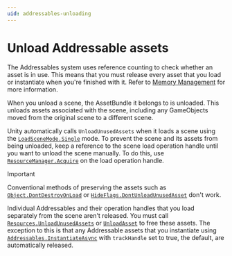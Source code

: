 ```yaml
---
uid: addressables-unloading
---
```


# Unload Addressable assets

The Addressables system uses reference counting to check whether an asset is in use. This means that you must release every asset that you load or instantiate when you're finished with it. Refer to [Memory Management](MemoryManagement.md) for more information.

When you unload a scene, the AssetBundle it belongs to is unloaded. This unloads assets associated with the scene, including any GameObjects moved from the original scene to a different scene.

Unity automatically calls `UnloadUnusedAssets` when it loads a scene using the [`LoadSceneMode.Single`](xref:UnityEngine.SceneManagement.LoadSceneMode.Single) mode. To prevent the scene and its assets from being unloaded, keep a reference to the scene load operation handle until you want to unload the scene manually. To do this, use [`ResourceManager.Acquire`](xref:UnityEngine.ResourceManagement.ResourceManager.Acquire(UnityEngine.ResourceManagement.AsyncOperations.AsyncOperationHandle)) on the load operation handle. 

>[!IMPORTANT]
>Conventional methods of preserving the assets such as [`Object.DontDestroyOnLoad`](xref:UnityEngine.Object.DontDestroyOnLoad(UnityEngine.Object)) or [`HideFlags.DontUnloadUnusedAsset`](xref:UnityEngine.HideFlags.DontUnloadUnusedAsset) don't work.

Individual Addressables and their operation handles that you load separately from the scene aren't released. You must call [`Resources.UnloadUnusedAssets`](xref:UnityEngine.Resources.UnloadUnusedAssets) or [`UnloadAsset`](xref:UnityEngine.Resources.UnloadAsset(UnityEngine.Object)) to free these assets. The exception to this is that any Addressable assets that you instantiate using [`Addressables.InstantiateAsync`](xref:UnityEngine.AddressableAssets.Addressables.InstantiateAsync*) with `trackHandle` set to true, the default, are automatically released.

